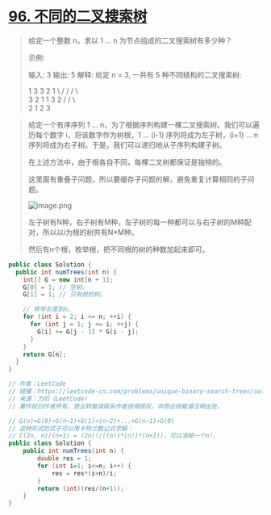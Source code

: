 # [96. 不同的二叉搜索树](https://leetcode-cn.com/problems/unique-binary-search-trees/)

> 给定一个整数 n，求以 1 ... n 为节点组成的二叉搜索树有多少种？
>
> 示例:
>
> 输入: 3
> 输出: 5
> 解释:
> 给定 n = 3, 一共有 5 种不同结构的二叉搜索树:
>
>    1         3     3      2      1
>     \       /     /      / \      \
>      3     2     1      1   3      2
>     /     /       \                 \
>    2     1         2                 3

> 给定一个有序序列 1 ... n，为了根据序列构建一棵二叉搜索树。我们可以遍历每个数字 i，将该数字作为树根，1 ... (i-1) 序列将成为左子树，(i+1) ... n 序列将成为右子树。于是，我们可以递归地从子序列构建子树。
>
> 在上述方法中，由于根各自不同，每棵二叉树都保证是独特的。
>
> 这里面有重叠子问题，所以要缓存子问题的解，避免重复计算相同的子问题。
>
> ![image.png](https://pic.leetcode-cn.com/fe9fb329250b328bb66032dda25b867e0047fcb480c2c0bcf14ecc2a4c12e454-image.png)
>
> 左子树有N种，右子树有M种，左子树的每一种都可以与右子树的M种配对，所以以i为根的树共有N*M种。
>
> 然后有n个根，枚举根，把不同根的树的种数加起来即可。

```java
public class Solution {
  public int numTrees(int n) {
    int[] G = new int[n + 1];
    G[0] = 1; // 空树。
    G[1] = 1; // 只有根的树。

    // 枚举长度到n。
    for (int i = 2; i <= n; ++i) {
      for (int j = 1; j <= i; ++j) {
        G[i] += G[j - 1] * G[i - j];
      }
    }
    return G[n];
  }
}

// 作者：LeetCode
// 链接：https://leetcode-cn.com/problems/unique-binary-search-trees/solution/bu-tong-de-er-cha-sou-suo-shu-by-leetcode/
// 来源：力扣（LeetCode）
// 著作权归作者所有。商业转载请联系作者获得授权，非商业转载请注明出处。
```

```java
// G(n)=G(0)∗G(n−1)+G(1)∗(n−2)+...+G(n−1)∗G(0)
// 这种形式的式子可以用卡特兰数公式求解：
// C(2n, n)/(n+1) = (2n)!/((n!)*(n!)*(n+1))，可以消掉一个n!。
public class Solution {
    public int numTrees(int n) {
        double res = 1;
        for (int i=1; i<=n; i++) {
            res = res*(i+n)/i;
        }
        return (int)(res/(n+1));
    }
}
```

